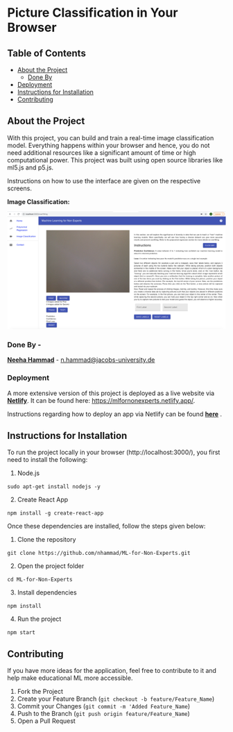# Picture Classification in Your Browser

## Table of Contents

* [About the Project](#about-the-project)
    * [Done By](#done-by)
* [Deployment](#deployment)
* [Instructions for Installation](#instructions-for-installation)
* [Contributing](#contributing)


## About the Project
With this project, you can build and train a real-time image classification model. Everything happens within your browser and hence, you do not need additional resources like a significant amount of time or high computational power. This project was built using open source libraries like ml5.js and p5.js.


Instructions on how to use the interface are given on the respective screens.


**Image Classification:**

![Classification](./src/assets/Classification.png ) 

### Done By -
[**Neeha Hammad**](https://github.com/nhammad) - n.hammad@jacobs-university.de 

### Deployment

A more extensive version of this project is deployed as a live website via **[Netlify](https://www.netlify.com/)**. It can be found here: https://mlfornonexperts.netlify.app/.

Instructions regarding how to deploy an app via Netlify can be found **[here](https://www.netlify.com/blog/2016/09/29/a-step-by-step-guide-deploying-on-netlify/)** .


## Instructions for Installation

To run the project locally in your browser (http://localhost:3000/), you first need to install the following:

1. Node.js

```
sudo apt-get install nodejs -y
```

2. Create React App
```
npm install -g create-react-app
```

Once these dependencies are installed, follow the steps given below:

1. Clone the repository

```
git clone https://github.com/nhammad/ML-for-Non-Experts.git
```

2. Open the project folder

```
cd ML-for-Non-Experts
```

3. Install dependencies 

```
npm install
```

4. Run the project

```
npm start
```

## Contributing

If you have more ideas for the application, feel free to contribute to it and help make educational ML more accessible. 

1. Fork the Project
2. Create your Feature Branch (`git checkout -b feature/Feature_Name`)
3. Commit your Changes (`git commit -m 'Added Feature_Name`)
4. Push to the Branch (`git push origin feature/Feature_Name`)
5. Open a Pull Request

